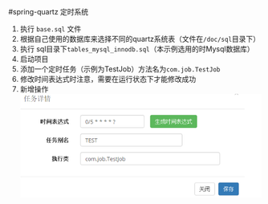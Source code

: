 #spring-quartz 定时系统  
1. 执行 `base.sql` 文件
2. 根据自己使用的数据库来选择不同的quartz系统表（文件在`/doc/sql`目录下）  
3. 执行 sql目录下`tables_mysql_innodb.sql`（本示例选用的时Mysql数据库）    
4. 启动项目  
5. 添加一个定时任务（示例为TestJob）方法名为`com.job.TestJob`
6. 修改时间表达式时注意，需要在运行状态下才能修改成功
7. 新增操作 ![](./doc/newJob.png)